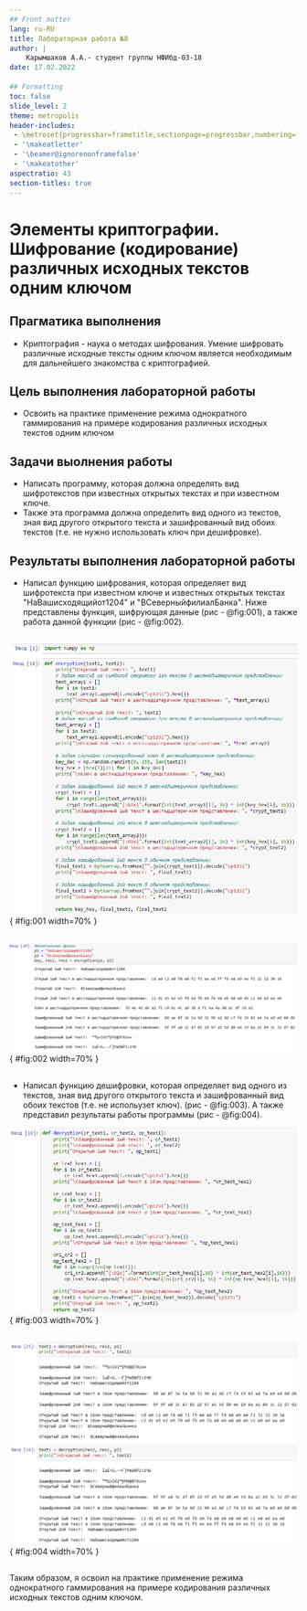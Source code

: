 ```yaml
---
## Front matter
lang: ru-RU
title: Лабораторная работа №8
author: |
	Карымшаков А.А.- студент группы НФИбд-03-18
date: 17.02.2022

## Formatting
toc: false
slide_level: 2
theme: metropolis
header-includes: 
 - \metroset{progressbar=frametitle,sectionpage=progressbar,numbering=fraction}
 - '\makeatletter'
 - '\beamer@ignorenonframefalse'
 - '\makeatother'
aspectratio: 43
section-titles: true
---
```


# Элементы криптографии. Шифрование (кодирование) различных исходных текстов одним ключом

## Прагматика выполнения

- Криптография - наука о методах шифрования. Умение шифровать различные исходные тексты одним ключом является необходимым для дальнейшего знакомства с криптографией. 

## Цель выполнения лабораторной работы

- Освоить на практике применение режима однократного гаммирования на примере кодирования различных исходных текстов одним ключом

## Задачи выолнения работы

- Написать программу, которая должна определять вид шифротекстов при известных открытых текстах и при известном ключе.
- Также эта программа должна определить вид одного из текстов, зная вид другого открытого текста и  зашифрованный вид обоих текстов (т.е. не нужно использовать ключ при дешифровке).

## Результаты выполнения лабораторной работы

- Написал функцию шифрования, которая определяет вид шифротекста при известном ключе и известных открытых текстах "НаВашисходящийот1204" и "ВСеверныйфилиалБанка". Ниже представлены функция, шифрующая данные (рис - @fig:001), а также работа данной функции (рис - @fig:002).

##

![Функция, шифрующая данные](image/1.png){ #fig:001 width=70% }

##

![Результат работы функции, шифрующей данные](image/2.png){ #fig:002 width=70% }

##

- Написал функцию дешифровки, которая определяет вид одного из текстов, зная вид другого открытого текста и  зашифрованный вид обоих текстов (т.е. не испольузет ключ). (рис - @fig:003). А также представил результаты работы программы (рис - @fig:004).

![Функция, дешифрующая данные](image/3.png){ #fig:003 width=70% }

##

![Результат работы функции, дешифрующей данные](image/4.png){ #fig:004 width=70% }

##

Таким образом, я освоил на практике применение режима однократного гаммирования на примере кодирования различных исходных текстов одним ключом.
